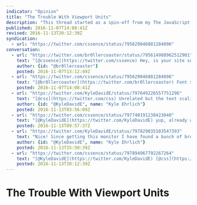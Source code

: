 ```yaml
---
indicator: "Opinion"
title: "The Trouble With Viewport Units"
description: "This thread started as a spin-off from my The JavaScript Wars article, deviating from the topic at hand."
published: 2016-11-07T14:08:41Z
revised: 2016-11-13T20:12:39Z
syndication:
  - url: "https://twitter.com/cssence/status/795629046881284096"
conversation:
  - url: "https://twitter.com/br0llercoaster/status/795614988962512901"
    text: "[@cssence](https://twitter.com/cssence) Hey, is your site supposed to have a font size of 52px on large displays? Not very comfortable to read an entire article like that."
    author: {id: "@br0llercoaster"}
    posted: 2016-11-07T13:12:49Z
  - url: "https://twitter.com/cssence/status/795629046881284096"
    text: "[@br0llercoaster](https://twitter.com/br0llercoaster) Font size is viewport-based (2vw), so technically yes. But thanks for the feedback, I’ll give it a thought."
    posted: 2016-11-07T14:08:41Z
  - url: "https://twitter.com/KyleDavidE/status/797649226557751296"
    text: "[@css](https://twitter.com/css) Unrelated but the text scaling on this website is appalling."
    author: {id: "@KyleDavidE", name: "Kyle Ehrlich"}
    posted: 2016-11-13T03:56:09Z
  - url: "https://twitter.com/cssence/status/797740191230423040"
    text: "[@KyleDavidE](https://twitter.com/KyleDavidE) yup, already working on that viewport-sized typography fix <a href=\"/2016/the-javascript-wars\" aria-label=\"Second part of this comment.\">[…]</a>"
    posted: 2016-11-13T09:57:37Z
  - url: "https://twitter.com/KyleDavidE/status/797829035103547393"
    text: "Nice! Since getting this monitor I have found a bunch of broken sites. You are the first to do anything."
    author: {id: "@KyleDavidE", name: "Kyle Ehrlich"}
    posted: 2016-11-13T15:50:39Z
  - url: "https://twitter.com/cssence/status/797894967792267264"
    text: "[@KyleDavidE](https://twitter.com/KyleDavidE) [@css](https://twitter.com/css) Done by ditching the <code>vw</code> unit entirely. But I’ll look into this: [zellwk.com/blog/viewport-based-typography](https://zellwk.com/blog/viewport-based-typography/)"
    posted: 2016-11-13T20:12:39Z
---
```


# The Trouble With Viewport Units
